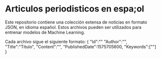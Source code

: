 # Articulos periodisticos en espa;ol
Este repositorio contiene una colección extensa de noticias en formato JSON, en idioma español. Estos archivos pueden ser utilizados para entrenar modelos de Machine Learning.

Cada archivo sigue el siguiente formato:
{
"Id":""
"Author":"",
"Title":"Titulo",
"Content":"",
"PublishedDate":1575705600,
"Keywords":[""]
}
